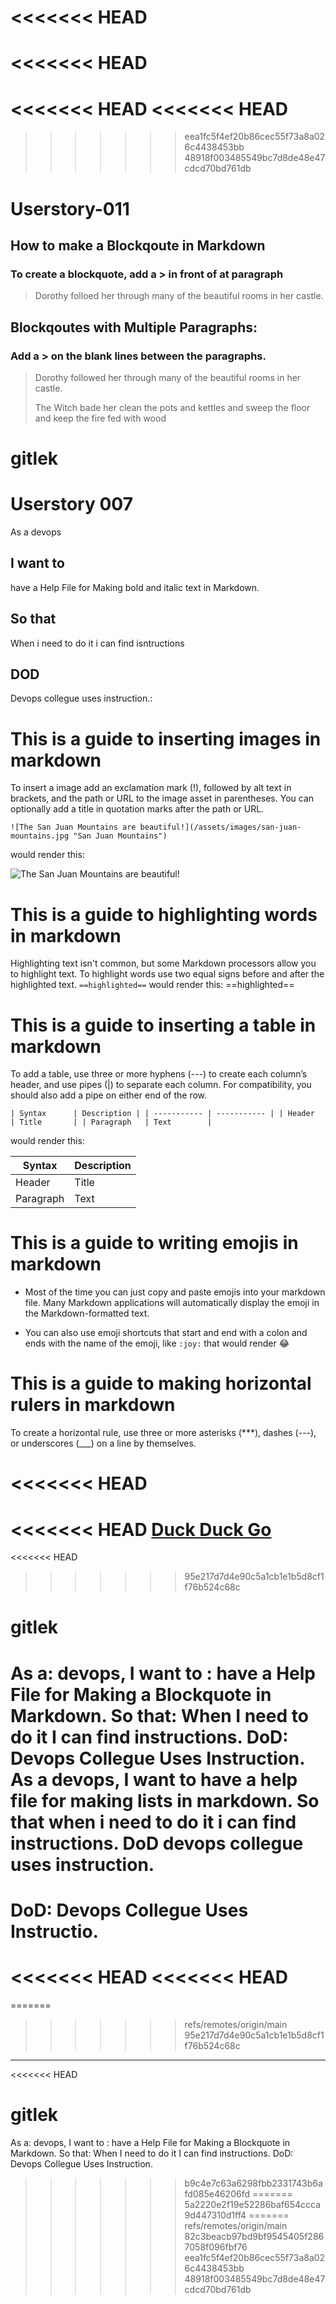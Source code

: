 <<<<<<< HEAD
=======
<<<<<<< HEAD
=======
<<<<<<< HEAD
<<<<<<< HEAD
=======
>>>>>>> eea1fc5f4ef20b86cec55f73a8a026c4438453bb
>>>>>>> 48918f003485549bc7d8de48e47cdcd70bd761db
# Userstory-011
## How to make a  Blockqoute in Markdown

### To create a blockquote, add a > in front of at paragraph
> Dorothy folloed her through many of the beautiful rooms in her castle.

## Blockqoutes with Multiple Paragraphs:
### Add a > on the blank lines between the paragraphs.

> Dorothy followed her through many of the beautiful rooms in her castle.
>
> The Witch bade her clean the pots and kettles and sweep the floor and keep the fire fed with wood

# gitlek
# Userstory 007
As a devops
## I want to
have a Help File for 
Making bold and italic text in Markdown.
## So that
When i need to do it i can find isntructions
## DOD
Devops collegue uses instruction.:


# This is a guide to inserting images in markdown

To insert a image add an exclamation mark (!), followed by alt text in brackets, and the path or URL to the image asset in parentheses. You can optionally add a title in quotation marks after the path or URL. 

`![The San Juan Mountains are beautiful!](/assets/images/san-juan-mountains.jpg "San Juan Mountains")`

would render this:

![The San Juan Mountains are beautiful!](/assets/images/san-juan-mountains.jpg "San Juan Mountains")

# This is a guide to highlighting words in markdown

Highlighting text isn't common, but some Markdown processors allow you to highlight text. To highlight words use two equal signs before and after the highlighted text. `==highlighted==` would render this: ==highlighted== 

# This is a guide to inserting a table in markdown

To add a table, use three or more hyphens (---) to create each column’s header, and use pipes (|) to separate each column. For compatibility, you should also add a pipe on either end of the row.

`| Syntax      | Description |
| ----------- | ----------- |
| Header      | Title       |
| Paragraph   | Text        |`

would render this:

| Syntax      | Description |
| ----------- | ----------- |
| Header      | Title       |
| Paragraph   | Text        |

# This is a guide to writing emojis in markdown

- Most of the time you can just copy and paste emojis into your markdown file. Many Markdown applications will automatically display the emoji in the Markdown-formatted text.

- You can also use emoji shortcuts that start and end with a colon and ends with the name of the emoji, like `:joy:` that would render :joy:

# This is a guide to making horizontal rulers in markdown

To create a horizontal rule, use three or more asterisks (***), dashes (---), or underscores (___) on a line by themselves.

<<<<<<< HEAD
=======
<<<<<<< HEAD
[Duck Duck Go](https://duckduckgo.com)
=======
<<<<<<< HEAD
>>>>>>> 95e217d7d4e90c5a1cb1e1b5d8cf1f76b524c68c
# gitlek

 As a: devops,
 I want to : have a Help File for Making a Blockquote in Markdown.
 So that: When I need to do it I can find instructions.
 DoD: Devops Collegue Uses Instruction.
As a devops, I want to have a help file for making lists in markdown. 
So that when i need to do it i can find instructions. 
DoD devops collegue uses instruction. 
=======
 DoD: Devops Collegue Uses Instructio.
=======
<<<<<<< HEAD
<<<<<<< HEAD
=======
=======
>>>>>>> refs/remotes/origin/main
>>>>>>> 95e217d7d4e90c5a1cb1e1b5d8cf1f76b524c68c
___
<<<<<<< HEAD

# gitlek

 As a: devops,
 I want to : have a Help File for Making a Blockquote in Markdown.
 So that: When I need to do it I can find instructions.
 DoD: Devops Collegue Uses Instruction.

>>>>>>> b9c4e7c63a6298fbb2331743b6afd085e46206fd
=======
>>>>>>> 5a2220e2f19e52286baf654ccca9d447310d1ff4
=======
>>>>>>> refs/remotes/origin/main
>>>>>>> 82c3beacb97bd9bf9545405f2867058f096fbf76
>>>>>>> eea1fc5f4ef20b86cec55f73a8a026c4438453bb
>>>>>>> 48918f003485549bc7d8de48e47cdcd70bd761db
